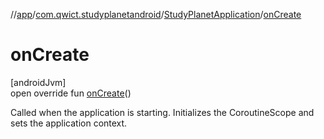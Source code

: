 //[app](../../../index.md)/[com.qwict.studyplanetandroid](../index.md)/[StudyPlanetApplication](index.md)/[onCreate](on-create.md)

# onCreate

[androidJvm]\
open override fun [onCreate](on-create.md)()

Called when the application is starting. Initializes the CoroutineScope and sets the application context.
